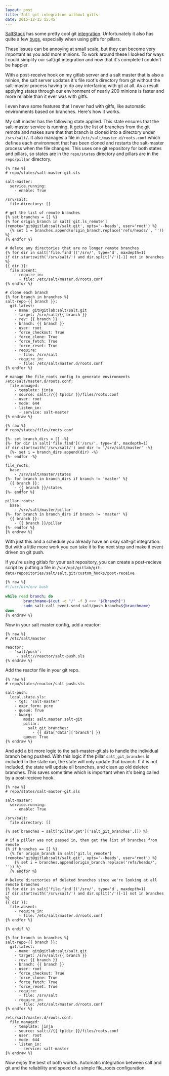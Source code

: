 ```yaml
---
layout: post
title: Salt git integration without gitfs
date: 2015-12-15 15:45
---
```


[SaltStack](http://saltstack.com/) has some pretty cool git [integration](https://docs.saltstack.com/en/latest/topics/tutorials/gitfs.html). Unfortunately it also has quite a few [bugs](https://github.com/saltstack/salt/issues?utf8=%E2%9C%93&q=is%3Aissue+is%3Aopen+gitfs), especially when using gitfs for pillars.

These issues can be annoying at small scale, but they can become very important as you add more minions. To work around these I looked for ways I could simplify our salt/git integration and now that it's complete I couldn't be happier.

With a post-receive hook on my gitlab server and a salt master that is also a minion, the salt server updates it's file root's directory from git without the salt-master process having to do any interfacing with git at all. As a result applying states through our environment of nearly 200 minions is faster and more reliable than it ever was with gitfs.

I even have some features that I never had with gitfs, like automatic environments based on branches. Here's how it works.

My salt master has the following state applied. This state ensures that the salt-master service is running. It gets the list of branches from the git remote and makes sure that that branch is cloned into a directory under `/srv/salt/`. It also manages a file in `/etc/salt/master.d/roots.conf` which defines each environment that has been cloned and restarts the salt-master process when the file changes. This uses one git repository for both states and pillars, so states are in the `repo/states` directory and pillars are in the `repo/pillar` directory.

```sls
{% raw %}
# repo/states/salt-master-git.sls

salt-master:
  service.running:
    - enable: True

/srv/salt:
  file.directory: []

# get the list of remote branches
{% set branches = [] %}
{% for origin_branch in salt['git.ls_remote'](remote='git@gitlab:salt/salt.git', opts='--heads', user='root') %}
  {% set i = branches.append(origin_branch.replace('refs/heads/', '')) %}
{% endfor %}

# delete any directories that are no longer remote branches
{% for dir in salt['file.find']('/srv/', type='d', maxdepth=1)
if dir.startswith('/srv/salt/') and dir.split('/')[-1] not in branches %}
{{ dir }}:
  file.absent:
    - require_in:
      - file: /etc/salt/master.d/roots.conf
{% endfor %}

# clone each branch
{% for branch in branches %}
salt-repo-{{ branch }}:
  git.latest:
    - name: git@gitlab:salt/salt.git
    - target: /srv/salt/{{ branch }}
    - rev: {{ branch }}
    - branch: {{ branch }}
    - user: root
    - force_checkout: True
    - force_clone: True
    - force_fetch: True
    - force_reset: True
    - require:
      - file: /srv/salt
    - require_in:
      - file: /etc/salt/master.d/roots.conf
{% endfor %}

# manage the file_roots config to generate environments
/etc/salt/master.d/roots.conf:
  file.managed:
    - template: jinja
    - source: salt://{{ tpldir }}/files/roots.conf
    - user: root
    - mode: 644
    - listen_in:
      - service: salt-master
{% endraw %}
```

```sls
{% raw %}
# repo/states/files/roots.conf

{%- set branch_dirs = [] -%}
{%- for dir in salt['file.find']('/srv/', type='d', maxdepth=1) 
if dir.startswith('/srv/salt/') and dir != '/srv/salt/master' -%}
  {%- set i = branch_dirs.append(dir) -%}
{%- endfor -%}

file_roots:
  base:
    - /srv/salt/master/states
{%- for branch in branch_dirs if branch != 'master' %}
  {{ branch }}:
    - {{ branch }}/states
{%- endfor %}

pillar_roots:
  base:
    - /srv/salt/master/pillar
{%- for branch in branch_dirs if branch != 'master' %}
  {{ branch }}:
    - {{ branch }}/pillar
{%- endfor %}
{% endraw %}
```

With just this and a schedule you already have an okay salt-git integration. But with a little more work you can take it to the next step and make it event driven on git push.

If you're using gitlab for your salt repository, you can create a post-recieve script by putting a file in `/var/opt/gitlab/git-data/repositories/salt/salt.git/custom_hooks/post-receive`.

```bash
{% raw %}
#!/usr/bin/env bash                                                        
 
while read branch; do                                                      
        branchname=$(cut -d "/" -f 3 <<< "${branch}")                      
        sudo salt-call event.send salt/push branch=${branchname}           
done                                                                       
{% endraw %}
```

Now in your salt master config, add a reactor:

```sls
{% raw %}
# /etc/salt/master

reactor:
  - 'salt/push':
     - salt://reactor/salt-push.sls
{% endraw %}
```

Add the reactor file in your git repo.

```sls
{% raw %}
# repo/states/reactor/salt-push.sls

salt-push:
  local.state.sls:
    - tgt: 'salt-master'
    - expr_form: pcre
    - queue: True
    - kwarg:
        mods: salt.master.salt-git
        pillar:
          salt_git_branches:
            - {{ data['data']['branch'] }}
        queue: True
{% endraw %}
```

And add a bit more logic to the salt-master-git.sls to handle the individual branch being pushed. With this logic if the pillar `salt_git_branches` is included in the state run, the state will only update that branch. If it is not included, the state will update all branches, and clean up old deleted branches. This saves some time which is important when it's being called by a post-recieve hook.

```sls
{% raw %}
# repo/states/salt-master-git.sls

salt-master:
  service.running:
    - enable: True

/srv/salt:
  file.directory: []

{% set branches = salt['pillar.get']('salt_git_branches',[]) %}

# if a piller was not passed in, then get the list of branches from remote
{% if branches == [] %}
  {% for origin_branch in salt['git.ls_remote'](remote='git@gitlab:salt/salt.git', opts='--heads', user='root') %}
    {% set i = branches.append(origin_branch.replace('refs/heads/', '')) %}
  {% endfor %}

# Delete directories of deleted branches since we're looking at all remote branches
{% for dir in salt['file.find']('/srv/', type='d', maxdepth=1)
if dir.startswith('/srv/salt/') and dir.split('/')[-1] not in branches %}
{{ dir }}:
  file.absent:
    - require_in:
      - file: /etc/salt/master.d/roots.conf
{% endfor %}

{% endif %}

{% for branch in branches %}
salt-repo-{{ branch }}:
  git.latest:
    - name: git@gitlab:salt/salt.git
    - target: /srv/salt/{{ branch }}
    - rev: {{ branch }}
    - branch: {{ branch }}
    - user: root
    - force_checkout: True
    - force_clone: True
    - force_fetch: True
    - force_reset: True
    - require:
      - file: /srv/salt
    - require_in:
      - file: /etc/salt/master.d/roots.conf
{% endfor %}

/etc/salt/master.d/roots.conf:
  file.managed:
    - template: jinja
    - source: salt://{{ tpldir }}/files/roots.conf
    - user: root
    - mode: 644
    - listen_in:
      - service: salt-master
{% endraw %}
```

Now enjoy the best of both worlds. Automatic integration between salt and git and the reliability and speed of a simple file_roots configuration.
